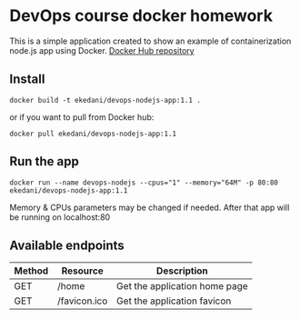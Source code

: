 # DevOps course docker homework

This is a simple application created to show an example of containerization node.js app using Docker. [Docker Hub repository](https://hub.docker.com/repository/docker/ekedani/devops-nodejs-app)

## Install
    docker build -t ekedani/devops-nodejs-app:1.1 .

or if you want to pull from Docker hub:

    docker pull ekedani/devops-nodejs-app:1.1
    
## Run the app
    docker run --name devops-nodejs --cpus="1" --memory="64M" -p 80:80 ekedani/devops-nodejs-app:1.1
Memory & CPUs parameters may be changed if needed. After that app will be running on localhost:80
    
## Available endpoints
| Method | Resource     | Description                   | 
|--------|--------------|-------------------------------|
| GET    | /home        | Get the application home page |
| GET    | /favicon.ico | Get the application favicon   |

